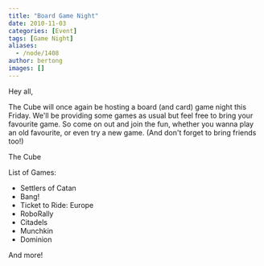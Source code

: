```yaml
---
title: "Board Game Night"
date: 2010-11-03
categories: [Event]
tags: [Game Night]
aliases:
  - /node/1408
author: bertong
images: []
---
```


Hey all,

The Cube will once again be hosting a board (and card) game night this Friday. We'll be providing some games as usual but feel free to bring your favourite game. So come on out and join the fun, whether you wanna play an old favourite, or even try a new game. (And don't forget to bring friends too!)

The Cube

List of Games:
- Settlers of Catan
- Bang!
- Ticket to Ride: Europe
- RoboRally
- Citadels
- Munchkin
- Dominion

And more!
